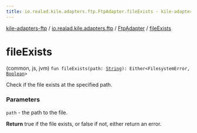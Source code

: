 ```yaml
---
title: io.realad.kile.adapters.ftp.FtpAdapter.fileExists - kile-adapters-ftp
---
```


[kile-adapters-ftp](../../index.html) / [io.realad.kile.adapters.ftp](../index.html) / [FtpAdapter](index.html) / [fileExists](./file-exists.html)

# fileExists

(common, js, jvm) `fun fileExists(path: `[`String`](https://kotlinlang.org/api/latest/jvm/stdlib/kotlin/-string/index.html)`): Either<FilesystemError, `[`Boolean`](https://kotlinlang.org/api/latest/jvm/stdlib/kotlin/-boolean/index.html)`>`

Check if the file exists at the specified path.

### Parameters

`path` - the path to the file.

**Return**
true if the file exists, or false if not, either return an error.

